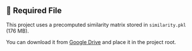 ## 🔗 Required File

This project uses a precomputed similarity matrix stored in `similarity.pkl` (176 MB).

You can download it from [Google Drive](https://drive.google.com/file/d/1o1bGuJJO9qUZoV_498_O49umSpG2E28d/view?usp=sharing) and place it in the project root.
